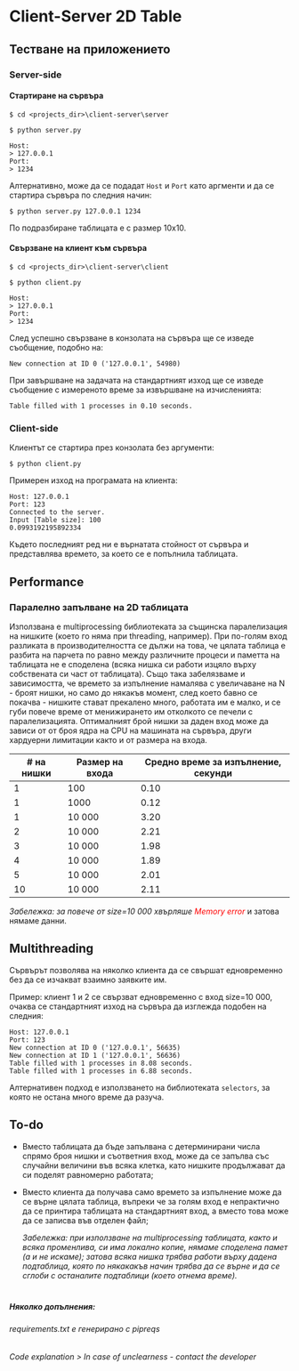 # Client-Server 2D Table

## Тестване на приложението

### Server-side
#### Стартиране на сървъра

```
$ cd <projects_dir>\client-server\server
```

```
$ python server.py
```

```
Host:
> 127.0.0.1
Port:
> 1234
```

Алтернативно, може да се подадат `Host` и `Port` като аргменти и да се стартира сървъра по следния начин:

```
$ python server.py 127.0.0.1 1234
```

По подразбиране таблицата е с размер 10х10.

#### Свързване на клиент към сървъра

```
$ cd <projects_dir>\client-server\client
```

```
$ python client.py
```

```
Host:
> 127.0.0.1
Port:
> 1234
```

След успешно свързване в конзолата на сървъра ще се изведе съобщение, подобно на:

```
New connection at ID 0 ('127.0.0.1', 54980)
```

При завършване на задачата на стандартният изход ще се изведе съобщение с измереното време
за извършване на изчисленията:
```
Table filled with 1 processes in 0.10 seconds.
```
### Client-side

Клиентът се стартира през конзолата без аргументи:

`$ python client.py`

Примерен изход на програмата на клиента:
```
Host: 127.0.0.1
Port: 123
Connected to the server.
Input [Table size]: 100
0.0993192195892334
```

Където последният ред ни е върнатата стойност от сървъра и представлява времето, за което се е попълнила таблицата.

## Performance

### Паралелно запълване на 2D таблицата

Използвана е multiprocessing библиотеката за същинска паралелизация на нишките (което го няма при threading, например).
При по-голям вход разликата в производителността се дължи на това, че цялата таблица е разбита
на парчета по равно между различните процеси и паметта на таблицата не е споделена
(всяка нишка си работи изцяло върху собствената си част от таблицата).
Също така забелязваме и зависимостта, че времето за изпълнение намалява с увеличаване на N - броят нишки,
но само до някакъв момент, след което бавно се покачва - нишките стават прекалено много, работата им е малко, и се губи повече време
от менижирането им отколкото се печели с паралелизацията. Оптималният брой нишки за даден вход може да зависи от
от броя ядра на CPU на машината на сървъра, други хардуерни лимитации както и от размера на входа.

| # на нишки | Размер на входа | Средно време за изпълнение, секунди |
|------------|-----------------|-------------------------------------|
| 1          | 100             | 0.10                                |
| 1          | 1000            | 0.12                                |
| 1          | 10 000          | 3.20                                |
| 2          | 10 000          | 2.21                                |
| 3          | 10 000          | 1.98                                |
| 4          | 10 000          | 1.89                                |
| 5          | 10 000          | 2.01                                |
| 10         | 10 000          | 2.11                                |

_Забележка: за повече от size=10 000 хвърляше_
<span style="color:red">*Memory error*</span> и затова нямаме данни.

## Multithreading

Сървърът позволява на няколко клиента да се свършат едновременно
без да се изчакват взаимно заявките им.

Пример: клиент 1 и 2 се свързват едновременно с вход size=10 000,
очаква се стандартният изход на сървъра да изглежда подобен на следния:
```
Host: 127.0.0.1
Port: 123
New connection at ID 0 ('127.0.0.1', 56635)
New connection at ID 1 ('127.0.0.1', 56636)
Table filled with 1 processes in 8.08 seconds.
Table filled with 1 processes in 6.88 seconds.
```

Алтернативен подход е използването на библиотеката `selectors`, за която не остана много време да разуча.

## To-do

- Вместо таблицата да бъде запълвана с детерминирани числа спрямо броя нишки и съответния вход,
може да се запълва със случайни величини във всяка клетка, като нишките продължават да си поделят равномерно работата;
- Вместо клиента да получава само времето за изпълнение може да се върне цялата таблица,
въпреки че за голям вход е непрактично да се принтира таблицата на стандартният вход,
а вместо това може да се записва във отделен файл;

  _Забележка: при използване на multiprocessing таблицата, както и всяка променлива, си има локално копие,
      нямаме споделена памет (а и не искаме); затова всяка нишка трябва работи върху дадена подтаблица,
      която по някакакъв начин трябва да се върне и да се сглоби с останалите подтаблици (което отнема време)._

#

##### _Няколко допълнения:_
###### _requirements.txt е генерирано с pipreqs_
###### _Code explanation > In case of unclearness - contact the developer_
